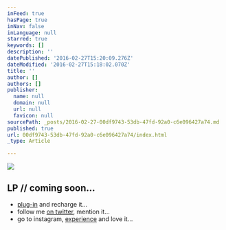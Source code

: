 ```yaml
---
inFeed: true
hasPage: true
inNav: false
inLanguage: null
starred: true
keywords: []
description: ''
datePublished: '2016-02-27T15:20:09.276Z'
dateModified: '2016-02-27T15:18:02.070Z'
title: ''
author: []
authors: []
publisher:
  name: null
  domain: null
  url: null
  favicon: null
sourcePath: _posts/2016-02-27-00df9743-53db-47fd-92a0-c6e096427a74.md
published: true
url: 00df9743-53db-47fd-92a0-c6e096427a74/index.html
_type: Article

---
```

![](https://the-grid-user-content.s3-us-west-2.amazonaws.com/f84c1372-0457-467b-813a-0f4692eed1da.png)

## LP // coming soon... 

* [plug-in][0] and recharge it... 
* follow me [on twitter][1], mention it... 
* go to instagram, [experience][2] and love it...

[0]: http://j.mp/hakimsfriends
[1]: http://twitter.com/hakimcallier
[2]: http://instagram.com/hakimcallier